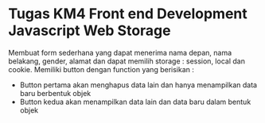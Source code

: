 # Tugas KM4 Front end Development Javascript Web Storage
Membuat form sederhana yang dapat menerima nama depan, nama belakang, gender, alamat dan dapat memilih storage : session, local dan cookie. Memiliki button dengan function yang berisikan :
- Button pertama akan menghapus data lain dan hanya menampilkan data baru berbentuk objek
- Button kedua akan menampilkan data lain dan data baru dalam bentuk objek
